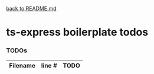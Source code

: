 [back to README.md](../README.md)

# ts-express boilerplate todos

### TODOs
| Filename | line # | TODO
|:------|:------:|:------
